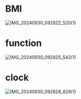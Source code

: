 # BMI
![IMG_20240930_092822_520(1)](https://github.com/user-attachments/assets/0b0167ab-6cf9-4e62-9c0c-3b5d2379bb1a)


# function
![IMG_20240930_092825_542(1)](https://github.com/user-attachments/assets/095b9232-8bca-4ed4-8d95-381ad96cb6ae)


# clock
![IMG_20240930_092828_828(1)](https://github.com/user-attachments/assets/5eb17f56-78fe-4a0b-99ed-3e0d1f935459)


